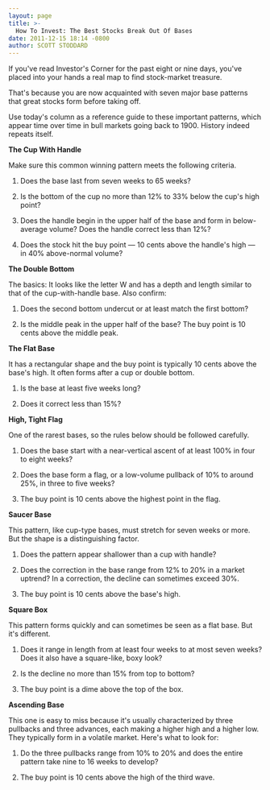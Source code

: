 ```yaml
---
layout: page
title: >-
  How To Invest: The Best Stocks Break Out Of Bases
date: 2011-12-15 18:14 -0800
author: SCOTT STODDARD
---
```





If you've read Investor's Corner for the past eight or nine days, you've placed into your hands a real map to find stock-market treasure.


That's because you are now acquainted with seven major base patterns that great stocks form before taking off.


Use today's column as a reference guide to these important patterns, which appear time over time in bull markets going back to 1900. History indeed repeats itself.


**The Cup With Handle**


Make sure this common winning pattern meets the following criteria.


1. Does the base last from seven weeks to 65 weeks?


2. Is the bottom of the cup no more than 12% to 33% below the cup's high point?


3. Does the handle begin in the upper half of the base and form in below-average volume? Does the handle correct less than 12%?


4. Does the stock hit the buy point — 10 cents above the handle's high — in 40% above-normal volume?


**The Double Bottom**


The basics: It looks like the letter W and has a depth and length similar to that of the cup-with-handle base. Also confirm:


1. Does the second bottom undercut or at least match the first bottom?


2. Is the middle peak in the upper half of the base? The buy point is 10 cents above the middle peak.


**The Flat Base**


It has a rectangular shape and the buy point is typically 10 cents above the base's high. It often forms after a cup or double bottom.


1. Is the base at least five weeks long?


2. Does it correct less than 15%?


**High, Tight Flag**


One of the rarest bases, so the rules below should be followed carefully.


1. Does the base start with a near-vertical ascent of at least 100% in four to eight weeks?


2. Does the base form a flag, or a low-volume pullback of 10% to around 25%, in three to five weeks?


3. The buy point is 10 cents above the highest point in the flag.


**Saucer Base**


This pattern, like cup-type bases, must stretch for seven weeks or more. But the shape is a distinguishing factor.


1. Does the pattern appear shallower than a cup with handle?


2. Does the correction in the base range from 12% to 20% in a market uptrend? In a correction, the decline can sometimes exceed 30%.


3. The buy point is 10 cents above the base's high.


**Square Box**


This pattern forms quickly and can sometimes be seen as a flat base. But it's different.


1. Does it range in length from at least four weeks to at most seven weeks? Does it also have a square-like, boxy look?


2. Is the decline no more than 15% from top to bottom?


3. The buy point is a dime above the top of the box.


**Ascending Base**


This one is easy to miss because it's usually characterized by three pullbacks and three advances, each making a higher high and a higher low. They typically form in a volatile market. Here's what to look for:


1. Do the three pullbacks range from 10% to 20% and does the entire pattern take nine to 16 weeks to develop?


2. The buy point is 10 cents above the high of the third wave.




